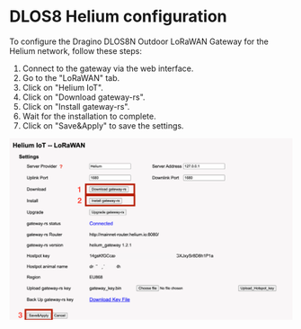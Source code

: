 # DLOS8 Helium configuration

To configure the Dragino DLOS8N Outdoor LoRaWAN Gateway for the Helium network, follow these steps:

1. Connect to the gateway via the web interface.
2. Go to the "LoRaWAN" tab.
3. Click on "Helium IoT".
4. Click on "Download gateway-rs".
5. Click on "Install gateway-rs".
6. Wait for the installation to complete.
7. Click on "Save&Apply" to save the settings.

![alt text](/images/helium.png)
